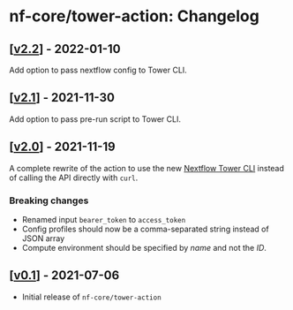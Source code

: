# nf-core/tower-action: Changelog

## [[v2.2](https://github.com/nf-core/tower-action/releases/tag/v2.2)] - 2022-01-10

Add option to pass nextflow config to Tower CLI.

## [[v2.1](https://github.com/nf-core/tower-action/releases/tag/v2.1)] - 2021-11-30

Add option to pass pre-run script to Tower CLI.

## [[v2.0](https://github.com/nf-core/tower-action/releases/tag/v2.0)] - 2021-11-19

A complete rewrite of the action to use the new [Nextflow Tower CLI](https://github.com/seqeralabs/tower-cli)
instead of calling the API directly with `curl`.

### Breaking changes

* Renamed input `bearer_token` to `access_token`
* Config profiles should now be a comma-separated string instead of JSON array
* Compute environment should be specified by _name_ and not the _ID_.

## [[v0.1](https://github.com/nf-core/tower-action/releases/tag/v0.1)] - 2021-07-06

* Initial release of `nf-core/tower-action`
